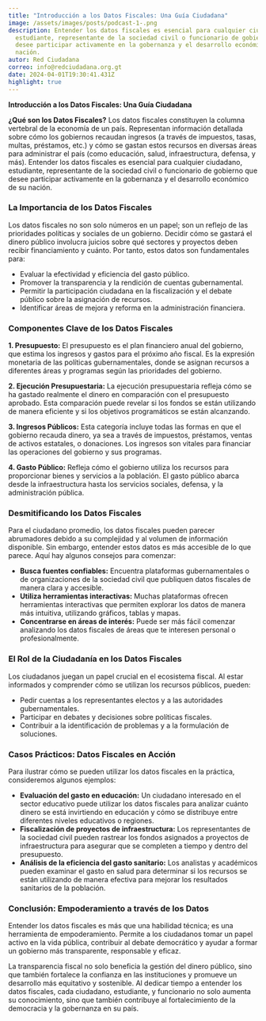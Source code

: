 ```yaml
---
title: "Introducción a los Datos Fiscales: Una Guía Ciudadana"
image: /assets/images/posts/podcast-1-.png
description: Entender los datos fiscales es esencial para cualquier ciudadano,
  estudiante, representante de la sociedad civil o funcionario de gobierno que
  desee participar activamente en la gobernanza y el desarrollo económico de su
  nación.
autor: Red Ciudadana
correo: info@redciudadana.org.gt
date: 2024-04-01T19:30:41.431Z
highlight: true
---
```

**Introducción a los Datos Fiscales: Una Guía Ciudadana**

**¿Qué son los Datos Fiscales?** Los datos fiscales constituyen la columna vertebral de la economía de un país. Representan información detallada sobre cómo los gobiernos recaudan ingresos (a través de impuestos, tasas, multas, préstamos, etc.) y cómo se gastan estos recursos en diversas áreas para administrar el país (como educación, salud, infraestructura, defensa, y más). Entender los datos fiscales es esencial para cualquier ciudadano, estudiante, representante de la sociedad civil o funcionario de gobierno que desee participar activamente en la gobernanza y el desarrollo económico de su nación.

### La Importancia de los Datos Fiscales

Los datos fiscales no son solo números en un papel; son un reflejo de las prioridades políticas y sociales de un gobierno. Decidir cómo se gastará el dinero público involucra juicios sobre qué sectores y proyectos deben recibir financiamiento y cuánto. Por tanto, estos datos son fundamentales para:

* Evaluar la efectividad y eficiencia del gasto público.
* Promover la transparencia y la rendición de cuentas gubernamental.
* Permitir la participación ciudadana en la fiscalización y el debate público sobre la asignación de recursos.
* Identificar áreas de mejora y reforma en la administración financiera.

### Componentes Clave de los Datos Fiscales

**1. Presupuesto:** El presupuesto es el plan financiero anual del gobierno, que estima los ingresos y gastos para el próximo año fiscal. Es la expresión monetaria de las políticas gubernamentales, donde se asignan recursos a diferentes áreas y programas según las prioridades del gobierno.

**2. Ejecución Presupuestaria:** La ejecución presupuestaria refleja cómo se ha gastado realmente el dinero en comparación con el presupuesto aprobado. Esta comparación puede revelar si los fondos se están utilizando de manera eficiente y si los objetivos programáticos se están alcanzando.

**3. Ingresos Públicos:** Esta categoría incluye todas las formas en que el gobierno recauda dinero, ya sea a través de impuestos, préstamos, ventas de activos estatales, o donaciones. Los ingresos son vitales para financiar las operaciones del gobierno y sus programas.

**4. Gasto Público:** Refleja cómo el gobierno utiliza los recursos para proporcionar bienes y servicios a la población. El gasto público abarca desde la infraestructura hasta los servicios sociales, defensa, y la administración pública.

### Desmitificando los Datos Fiscales

Para el ciudadano promedio, los datos fiscales pueden parecer abrumadores debido a su complejidad y al volumen de información disponible. Sin embargo, entender estos datos es más accesible de lo que parece. Aquí hay algunos consejos para comenzar:

* **Busca fuentes confiables:** Encuentra plataformas gubernamentales o de organizaciones de la sociedad civil que publiquen datos fiscales de manera clara y accesible.
* **Utiliza herramientas interactivas:** Muchas plataformas ofrecen herramientas interactivas que permiten explorar los datos de manera más intuitiva, utilizando gráficos, tablas y mapas.
* **Concentrarse en áreas de interés:** Puede ser más fácil comenzar analizando los datos fiscales de áreas que te interesen personal o profesionalmente.

### El Rol de la Ciudadanía en los Datos Fiscales

Los ciudadanos juegan un papel crucial en el ecosistema fiscal. Al estar informados y comprender cómo se utilizan los recursos públicos, pueden:

* Pedir cuentas a los representantes electos y a las autoridades gubernamentales.
* Participar en debates y decisiones sobre políticas fiscales.
* Contribuir a la identificación de problemas y a la formulación de soluciones.

### Casos Prácticos: Datos Fiscales en Acción

Para ilustrar cómo se pueden utilizar los datos fiscales en la práctica, consideremos algunos ejemplos:

* **Evaluación del gasto en educación:** Un ciudadano interesado en el sector educativo puede utilizar los datos fiscales para analizar cuánto dinero se está invirtiendo en educación y cómo se distribuye entre diferentes niveles educativos o regiones.
* **Fiscalización de proyectos de infraestructura:** Los representantes de la sociedad civil pueden rastrear los fondos asignados a proyectos de infraestructura para asegurar que se completen a tiempo y dentro del presupuesto.
* **Análisis de la eficiencia del gasto sanitario:** Los analistas y académicos pueden examinar el gasto en salud para determinar si los recursos se están utilizando de manera efectiva para mejorar los resultados sanitarios de la población.

### Conclusión: Empoderamiento a través de los Datos

Entender los datos fiscales es más que una habilidad técnica; es una herramienta de empoderamiento. Permite a los ciudadanos tomar un papel activo en la vida pública, contribuir al debate democrático y ayudar a formar un gobierno más transparente, responsable y eficaz.

La transparencia fiscal no solo beneficia la gestión del dinero público, sino que también fortalece la confianza en las instituciones y promueve un desarrollo más equitativo y sostenible. Al dedicar tiempo a entender los datos fiscales, cada ciudadano, estudiante, y funcionario no solo aumenta su conocimiento, sino que también contribuye al fortalecimiento de la democracia y la gobernanza en su país.